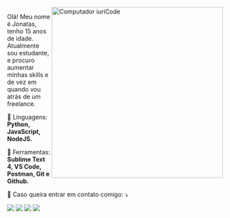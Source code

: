 <img src="https://raw.githubusercontent.com/MicaelliMedeiros/micaellimedeiros/master/image/computer-illustration.png" min-width="400px" max-width="400px" width="400px" align="right" alt="Computador iuriCode">

<p align="left"> 
  Olá! Meu nome é Jonatas, tenho 15 anos de idade. Atualmente sou estudante, e procuro aumentar minhas skills e de vez em quando vou atrás de um freelance.<br>
</p>

<p align="left">
  🦄 Linguagens: <strong>Python, JavaScript, NodeJS.</strong>
</p>

<p align="left">
  💼 Ferramentas: <strong>Sublime Text 4, VS Code, Postman, Git e Github.</strong>
</p>

<p align="left">
  💌 Caso queira entrar em contato comigo: ⤵️
</p>

<p align="left">
  <a href="#" alt="Gmail">
  <img src="https://img.shields.io/badge/-Gmail-FF0000?style=flat-square&labelColor=FF0000&logo=gmail&logoColor=white&link=kotzea.net@gmail.com" /></a>

<a href="#" alt="Telegram">
  <img src="https://simpleicons.org/icons/telegram.svg"/></a>

  <a href="#" alt="WhatsApp">
  <img src="https://img.shields.io/badge/-WhatsApp-25d366?style=flat-square&labelColor=25d366&logo=whatsapp&logoColor=white&link="/></a>


  <a href="#" alt="Instagram">
  <img src="https://img.shields.io/badge/-Instagram-DF0174?style=flat-square&labelColor=DF0174&logo=instagram&logoColor=white&link=https://instagram.com/kotzera"/></a>
</p>  
